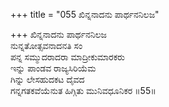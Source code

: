 +++
title = "055 ಖಿನ್ನನಾದನು ಪಾರ್ಥನನಿಲಜ"

+++
ಖಿನ್ನನಾದನು ಪಾರ್ಥನನಿಲಜ   
ನುನ್ನತೋತ್ಸವನಾದನತಿ ಸಂ  
ಪನ್ನ ಸಮ್ಮುದರಾದರಾ ಮಾದ್ರೀಕುಮಾರಕರು   
ಇನ್ನು ಪಾಂಡವ ರಾಜ್ಯಸಿರಿಯೆಮ  
ಗಿನ್ನು ಲೇಸಹುದಕಟ ದೈವದ  
ಗನ್ನಗತಕವೆಯೆನುತ ಹಿಗ್ಗಿತು ಮುನಿವಧೂನಿಕರ      ॥55॥